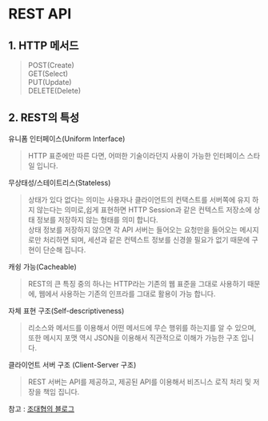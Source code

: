 
# REST API

## 1. HTTP 메서드

> POST(Create)<br>
> GET(Select)<br>
> PUT(Update)<br>
> DELETE(Delete)<br>

## 2. REST의 특성

유니폼 인터페이스(Uniform Interface)
> HTTP 표준에만 따른 다면, 어떠한 기술이라던지 사용이 가능한 인터페이스 스타일 입니다. 

무상태성/스테이트리스(Stateless)
> 상태가 있다 없다는 의미는 사용자나 클라이언트의 컨택스트를 서버쪽에 유지 하지 않는다는 의미로,쉽게 표현하면 HTTP Session과 같은 컨텍스트 저장소에 상태 정보를 저장하지 않는 형태를 의미 합니다.<br> 
> 상태 정보를 저장하지 않으면 각 API 서버는 들어오는 요청만을 들어오는 메시지로만 처리하면 되며, 세션과 같은 컨텍스트 정보를 신경쓸 필요가 없기 때문에 구현이 단순해 집니다.

캐슁 가능(Cacheable)
> REST의 큰 특징 중의 하나는 HTTP라는 기존의 웹 표준을 그대로 사용하기 때문에, 웹에서 사용하는 기존의 인프라를 그대로 활용이 가능 합니다. 

자체 표현 구조(Self-descriptiveness)
> 리소스와 메서드를 이용해서 어떤 메서드에 무슨 행위를 하는지를 알 수 있으며, 또한 메시지 포맷 역시 JSON을 이용해서 직관적으로 이해가 가능한 구조 입니다. 

클라이언트 서버 구조 (Client-Server 구조)
> REST 서버는 API를 제공하고, 제공된 API를 이용해서 비즈니스 로직 처리 및 저장을 책임 집니다.

참고 : [조대협의 블로그](http://bcho.tistory.com/955?category=252770)